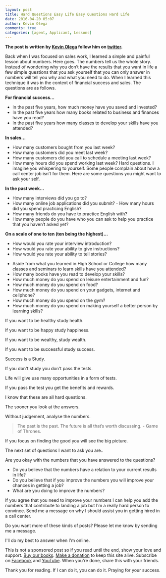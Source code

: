 ```yaml
---
layout: post
title: Hard Questions Easy Life Easy Questions Hard Life
date: 2016-04-20 05:07
author: Kevin Olega
comments: true
categories: [agent, Applicant, Lessons]
---
```

**The post is written by [Kevin Olega](http://kevinolega.com) follow him on [twitter](http://twitter.com/kevinolega).**

Back when I was focused on sales work, I learned a simple and painful lesson about numbers. Here goes. The numbers tell us the whole story. Instead of wondering why you don’t have the results that you want in life a few simple questions that you ask yourself that you can only answer in numbers will tell you why and what you need to do. When I learned this technique it was in the context of financial success and sales. The questions are as follows. 

**For financial success...**

*   In the past five years, how much money have you saved and invested?
*   In the past five years how many books related to business and finances have you read?
*   In the past five years how many classes to develop your skills have you attended?

**In sales…** 

- How many customers bought from you last week? 
- How many customers did you meet last week? 
- How many customers did you call to schedule a meeting last week? 
- How many hours did you spend working last week? Hard questions. I imagine you whispering to yourself. Some people complain about how a call center job isn’t for them. Here are some questions you might want to ask your self. 

**In the past week…** 

- How many interviews did you go to? 
- How many online job applications did you submit? - How many hours did you spend practicing English? 
- How many friends do you have to practice English with? 
- How many people do you have who you can ask to help you practice that you haven’t asked yet? 

**On a scale of one to ten (ten being the highest)…** 
- How would you rate your interview introduction? 
- How would you rate your ability to give instructions? 
- How would you rate your ability to tell stories?

*   Aside from what you learned in High School or College how many classes and seminars to learn skills have you attended?
*   How many books have you read to develop your skills?
*   How much money do you spend on leisure entertainment and fun?
*   How much money do you spend on food?
*   How much money do you spend on your gadgets, internet and cellphone?
*   How much money do you spend on the gym?
*   How much money do you spend on making yourself a better person by learning skills?

If you want to be healthy study health. 

If you want to be happy study happiness. 

If you want to be wealthy, study wealth. 

If you want to be successful study success. 

Success is a Study. 

If you don't study you don't pass the tests. 

Life will give use many opportunities in a form of tests. 

If you pass the test you get the benefits and rewards. 

I know that these are all hard questions. 

The sooner you look at the answers. 

Without judgement, analyse the numbers. 

> The past is the past. The future is all that’s worth discussing. - Game of Thrones. 

If you focus on finding the good you will see the big picture. 

The next set of questions I want to ask you are.. 

Are you okay with the numbers that you have answered to the questions? 

- Do you believe that the numbers have a relation to your current results in life? 
- Do you believe that if you improve the numbers you will improve your chances in getting a job?
- What are you doing to improve the numbers?

If you agree that you need to improve your numbers I can help you add the numbers that contribute to landing a job but I’m a really hard person to convince. Send me a message on why I should assist you in getting hired in a call center.

Do you want more of these kinds of posts? Please let me know by sending me a message. 

I'll do my best to answer when I'm online.

This is not a sponsored post so if you read until the end, show your love and support. [Buy our books](http://callcentertrainingtips.com/promos/).  [Make a donation](http://callcentertrainingtips.com/support/) to keep this site alive. Subscribe on [Facebook](https://www.facebook.com/callcentertrainingtips/) and [YouTube](https://www.youtube.com/channel/UCSRyiovg_InMdQAe7Fn0LtA). When you're done, share this with your friends. 

Thank you for reading. If I can do it, you can do it. Praying for your success.
